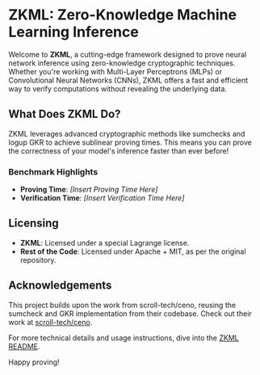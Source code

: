 # ZKML: Zero-Knowledge Machine Learning Inference

Welcome to **ZKML**, a cutting-edge framework designed to prove neural network inference using zero-knowledge cryptographic techniques. Whether you're working with Multi-Layer Perceptrons (MLPs) or Convolutional Neural Networks (CNNs), ZKML offers a fast and efficient way to verify computations without revealing the underlying data.

## What Does ZKML Do?

ZKML leverages advanced cryptographic methods like sumchecks and logup GKR to achieve sublinear proving times. This means you can prove the correctness of your model's inference faster than ever before!

### Benchmark Highlights

- **Proving Time**: _[Insert Proving Time Here]_
- **Verification Time**: _[Insert Verification Time Here]_

## Licensing

- **ZKML**: Licensed under a special Lagrange license.
- **Rest of the Code**: Licensed under Apache + MIT, as per the original repository.

## Acknowledgements

This project builds upon the work from scroll-tech/ceno, reusing the sumcheck and GKR implementation from their codebase. Check out their work at [scroll-tech/ceno](https://github.com/scroll-tech/ceno).

For more technical details and usage instructions, dive into the [ZKML README](zkml/README.md).

Happy proving!
